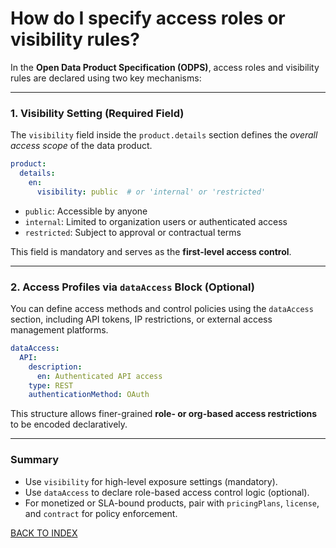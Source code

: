 # How do I specify access roles or visibility rules?

In the **Open Data Product Specification (ODPS)**, access roles and visibility rules are declared using two key mechanisms:

---

### 1. **Visibility Setting (Required Field)**

The `visibility` field inside the `product.details` section defines the *overall access scope* of the data product.

```yaml
product:
  details:
    en:
      visibility: public  # or 'internal' or 'restricted'
```

- `public`: Accessible by anyone  
- `internal`: Limited to organization users or authenticated access  
- `restricted`: Subject to approval or contractual terms  

This field is mandatory and serves as the **first-level access control**.

---

### 2. **Access Profiles via `dataAccess` Block (Optional)**

You can define access methods and control policies using the `dataAccess` section, including API tokens, IP restrictions, or external access management platforms.

```yaml
dataAccess:
  API:
    description:
      en: Authenticated API access
    type: REST
    authenticationMethod: OAuth
```

This structure allows finer-grained **role- or org-based access restrictions** to be encoded declaratively.

---

### Summary

- Use `visibility` for high-level exposure settings (mandatory).
- Use `dataAccess` to declare role-based access control logic (optional).
- For monetized or SLA-bound products, pair with `pricingPlans`, `license`, and `contract` for policy enforcement.

[BACK TO INDEX](https://github.com/Open-Data-Product-Initiative/odps-examples/blob/main/README.md)
